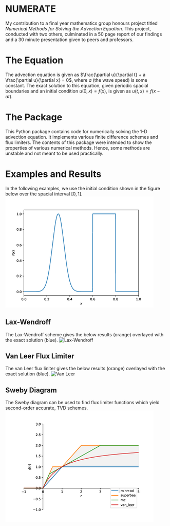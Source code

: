 # NUMERATE
My contribution to a final year mathematics group honours project titled _Numerical Methods for Solving the Advection Equation_. This project, conducted with two others, culminated in a 50 page report of our findings and a 30 minute presentation given to peers and professors. 

# The Equation
The advection equation is given as $\frac{\partial u}{\partial t} + a \frac{\partial u}{\partial x} = 0$, where $a$ (the wave speed) is some constant. The exact solution to this equation, given periodic spacial boundaries and an initial condition $u(0, x) = f(x)$, is given as $u(t, x) = f(x - at)$. 

# The Package
This Python package contains code for numerically solving the 1-D advection equation. It implements various finite difference schemes and flux limiters. The contents of this package were intended to show the properties of various numerical methods. Hence, some methods are unstable and not meant to be used practically.

# Examples and Results
In the following examples, we use the initial condition shown in the figure below over the spacial interval $[0, 1]$.
![Initial Condition](figures/initial-condition.png)

## Lax-Wendroff
The Lax-Wendroff scheme gives the below results (orange) overlayed with the exact solution (blue). 
![Lax-Wendroff](figures/lax-wendroff-anim.gif)

## Van Leer Flux Limiter 
The van Leer flux liniter gives the below results (orange) overlayed with the exact solution (blue). 
![Van Leer](figures/flux-limiter-van-leer-anim.gif)

## Sweby Diagram
The Sweby diagram can be used to find flux limiter functions which yield second-order accurate, TVD schemes.
![Sweby Diagram](figures/high-resolution-flux-limiters-second-order-tvd-region.png)
